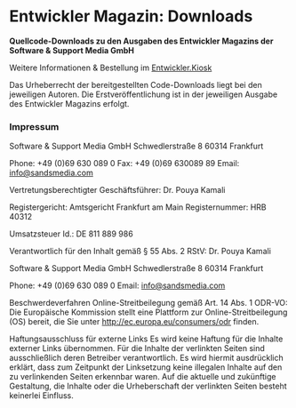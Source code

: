 <h1>Entwickler Magazin: Downloads</h1>

<strong>Quellcode-Downloads zu den Ausgaben des Entwickler Magazins der Software & Support Media GmbH</strong>

Weitere Informationen & Bestellung im <a href="https://kiosk.entwickler.de/entwickler-magazin/">Entwickler.Kiosk</a>

Das Urheberrecht der bereitgestellten Code-Downloads liegt bei den jeweiligen Autoren. Die Erstveröffentlichung ist in der jeweiligen Ausgabe des Entwickler Magazins erfolgt.

<h3>Impressum</h3>

Software & Support Media GmbH
Schwedlerstraße 8
60314 Frankfurt

Phone: +49 (0)69 630 089 0
Fax: +49 (0)69 630089 89
Email: info@sandsmedia.com

Vertretungsberechtigter Geschäftsführer: Dr. Pouya Kamali

Registergericht: Amtsgericht Frankfurt am Main
Registernummer: HRB 40312

Umsatzsteuer Id.: DE 811 889 986

Verantwortlich für den Inhalt gemäß § 55 Abs. 2 RStV:
Dr. Pouya Kamali

Software & Support Media GmbH
Schwedlerstraße 8
60314 Frankfurt

Phone: +49 (0)69 630 089 0
Email: info@sandsmedia.com

Beschwerdeverfahren
Online-Streitbeilegung gemäß Art. 14 Abs. 1 ODR-VO: Die Europäische Kommission stellt eine Plattform zur Online-Streitbeilegung (OS) bereit, die Sie unter http://ec.europa.eu/consumers/odr finden.

Haftungsausschluss für externe Links
Es wird keine Haftung für die Inhalte externer Links übernommen. Für die Inhalte der verlinkten Seiten sind ausschließlich deren Betreiber verantwortlich. Es wird hiermit ausdrücklich erklärt, dass zum Zeitpunkt der Linksetzung keine illegalen Inhalte auf den zu verlinkenden Seiten erkennbar waren. Auf die aktuelle und zukünftige Gestaltung, die Inhalte oder die Urheberschaft der verlinkten Seiten besteht keinerlei Einfluss.
